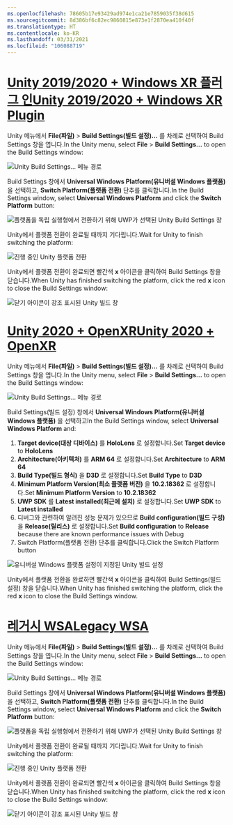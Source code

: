 ```yaml
---
ms.openlocfilehash: 78605b17e93429ad974e1ca21e7859035f38d615
ms.sourcegitcommit: 8d386bf6c82ec9860815e873e1f2870ea410f40f
ms.translationtype: HT
ms.contentlocale: ko-KR
ms.lasthandoff: 03/31/2021
ms.locfileid: "106088719"
---
```

# <a name="unity-20192020--windows-xr-plugin"></a>[<span data-ttu-id="d3c83-101">Unity 2019/2020 + Windows XR 플러그 인</span><span class="sxs-lookup"><span data-stu-id="d3c83-101">Unity 2019/2020 + Windows XR Plugin</span></span>](#tab/winxr)

<span data-ttu-id="d3c83-102">Unity 메뉴에서 **File(파일)**  > **Build Settings(빌드 설정)...** 를 차례로 선택하여 Build Settings 창을 엽니다.</span><span class="sxs-lookup"><span data-stu-id="d3c83-102">In the Unity menu, select **File** > **Build Settings...** to open the Build Settings window:</span></span>

![Unity Build Settings... 메뉴 경로](../images/mr-learning-base/base-02-section2-step1-1.png)

<span data-ttu-id="d3c83-104">Build Settings 창에서 **Universal Windows Platform(유니버설 Windows 플랫폼)** 을 선택하고, **Switch Platform(플랫폼 전환)** 단추를 클릭합니다.</span><span class="sxs-lookup"><span data-stu-id="d3c83-104">In the Build Settings window, select **Universal Windows Platform** and click the **Switch Platform** button:</span></span>

![플랫폼을 독립 실행형에서 전환하기 위해 UWP가 선택된 Unity Build Settings 창](../images/mr-learning-base/base-02-section2-step1-2.png)

<span data-ttu-id="d3c83-106">Unity에서 플랫폼 전환이 완료될 때까지 기다립니다.</span><span class="sxs-lookup"><span data-stu-id="d3c83-106">Wait for Unity to finish switching the platform:</span></span>

![진행 중인 Unity 플랫폼 전환](../images/mr-learning-base/base-02-section2-step1-3.png)

<span data-ttu-id="d3c83-108">Unity에서 플랫폼 전환이 완료되면 빨간색 **x** 아이콘을 클릭하여 Build Settings 창을 닫습니다.</span><span class="sxs-lookup"><span data-stu-id="d3c83-108">When Unity has finished switching the platform, click the red **x** icon to close the Build Settings window:</span></span>

![닫기 아이콘이 강조 표시된 Unity 빌드 창](../images/mr-learning-base/base-02-section2-step1-4.png)

# <a name="unity-2020--openxr"></a>[<span data-ttu-id="d3c83-110">Unity 2020 + OpenXR</span><span class="sxs-lookup"><span data-stu-id="d3c83-110">Unity 2020 + OpenXR</span></span>](#tab/openxr)

<span data-ttu-id="d3c83-111">Unity 메뉴에서 **File(파일)**  > **Build Settings(빌드 설정)...** 를 차례로 선택하여 Build Settings 창을 엽니다.</span><span class="sxs-lookup"><span data-stu-id="d3c83-111">In the Unity menu, select **File** > **Build Settings...** to open the Build Settings window:</span></span>

![Unity Build Settings... 메뉴 경로](../images/mr-learning-base/base-02-section2-step1-1.png)

<span data-ttu-id="d3c83-113">Build Settings(빌드 설정) 창에서 **Universal Windows Platform(유니버설 Windows 플랫폼)** 을 선택하고</span><span class="sxs-lookup"><span data-stu-id="d3c83-113">In the Build Settings window, select **Universal Windows Platform** and:</span></span>
1.  <span data-ttu-id="d3c83-114">**Target device(대상 디바이스)** 를 **HoloLens** 로 설정합니다.</span><span class="sxs-lookup"><span data-stu-id="d3c83-114">Set **Target device** to **HoloLens**</span></span>
2.  <span data-ttu-id="d3c83-115">**Architecture(아키텍처)** 를 **ARM 64** 로 설정합니다.</span><span class="sxs-lookup"><span data-stu-id="d3c83-115">Set **Architecture** to **ARM 64**</span></span>
3.  <span data-ttu-id="d3c83-116">**Build Type(빌드 형식)** 을 **D3D** 로 설정합니다.</span><span class="sxs-lookup"><span data-stu-id="d3c83-116">Set **Build Type** to **D3D**</span></span>
4.  <span data-ttu-id="d3c83-117">**Minimum Platform Version(최소 플랫폼 버전)** 을 **10.2.18362** 로 설정합니다.</span><span class="sxs-lookup"><span data-stu-id="d3c83-117">Set **Minimum Platform Version** to **10.2.18362**</span></span>
5.  <span data-ttu-id="d3c83-118">**UWP SDK** 를 **Latest installed(최근에 설치)** 로 설정합니다.</span><span class="sxs-lookup"><span data-stu-id="d3c83-118">Set **UWP SDK** to **Latest installed**</span></span>
6.  <span data-ttu-id="d3c83-119">디버그와 관련하여 알려진 성능 문제가 있으므로 **Build configuration(빌드 구성)** 을 **Release(릴리스)** 로 설정합니다.</span><span class="sxs-lookup"><span data-stu-id="d3c83-119">Set **Build configuration** to **Release** because there are known performance issues with Debug</span></span>
7.  <span data-ttu-id="d3c83-120">Switch Platform(플랫폼 전환) 단추를 클릭합니다.</span><span class="sxs-lookup"><span data-stu-id="d3c83-120">Click the Switch Platform button</span></span>


![유니버설 Windows 플랫폼 설정이 지정된 Unity 빌드 설정](../images/mr-learning-base/base-02-section2-step1-2-openxr.png)

<span data-ttu-id="d3c83-122">Unity에서 플랫폼 전환을 완료하면 빨간색 **x** 아이콘을 클릭하여 Build Settings(빌드 설정) 창을 닫습니다.</span><span class="sxs-lookup"><span data-stu-id="d3c83-122">When Unity has finished switching the platform, click the red **x** icon to close the Build Settings window.</span></span>

# <a name="legacy-wsa"></a>[<span data-ttu-id="d3c83-123">레거시 WSA</span><span class="sxs-lookup"><span data-stu-id="d3c83-123">Legacy WSA</span></span>](#tab/wsa)

<span data-ttu-id="d3c83-124">Unity 메뉴에서 **File(파일)**  > **Build Settings(빌드 설정)...** 를 차례로 선택하여 Build Settings 창을 엽니다.</span><span class="sxs-lookup"><span data-stu-id="d3c83-124">In the Unity menu, select **File** > **Build Settings...** to open the Build Settings window:</span></span>

![Unity Build Settings... 메뉴 경로](../images/mr-learning-base/base-02-section2-step1-1.png)

<span data-ttu-id="d3c83-126">Build Settings 창에서 **Universal Windows Platform(유니버설 Windows 플랫폼)** 을 선택하고, **Switch Platform(플랫폼 전환)** 단추를 클릭합니다.</span><span class="sxs-lookup"><span data-stu-id="d3c83-126">In the Build Settings window, select **Universal Windows Platform** and click the **Switch Platform** button:</span></span>

![플랫폼을 독립 실행형에서 전환하기 위해 UWP가 선택된 Unity Build Settings 창](../images/mr-learning-base/base-02-section2-step1-2.png)

<span data-ttu-id="d3c83-128">Unity에서 플랫폼 전환이 완료될 때까지 기다립니다.</span><span class="sxs-lookup"><span data-stu-id="d3c83-128">Wait for Unity to finish switching the platform:</span></span>

![진행 중인 Unity 플랫폼 전환](../images/mr-learning-base/base-02-section2-step1-3.png)

<span data-ttu-id="d3c83-130">Unity에서 플랫폼 전환이 완료되면 빨간색 **x** 아이콘을 클릭하여 Build Settings 창을 닫습니다.</span><span class="sxs-lookup"><span data-stu-id="d3c83-130">When Unity has finished switching the platform, click the red **x** icon to close the Build Settings window:</span></span>

![닫기 아이콘이 강조 표시된 Unity 빌드 창](../images/mr-learning-base/base-02-section2-step1-4.png)